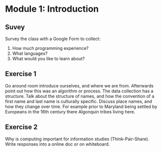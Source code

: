 # Module 1: Introduction

## Suvey

Survey the class with a Google Form to collect:

1. How much programming experience?
2. What languages?
3. What would you like to learn about?

## Exercise 1

Go around room introduce ourselves, and where we are from. Afterwards point out
how this was an algorithm or process. The data collection has a structure. Talk
about the structure of names, and how the convention of a first name and last
name is culturally specific. Discuss place names, and how they change over time.
For example prior to Maryland being settled by Europeans in the 16th century
there Algonquin tribes living here.

## Exercise 2

Why is computing important for information studies (Think-Pair-Share). Write
responses into a online doc or on whiteboard.
